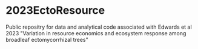 # 2023EctoResource

Public repositry for data and analytical code associated with Edwards et al 2023 "Variation in resource economics and ecosystem response among broadleaf ectomycorrhizal trees"

